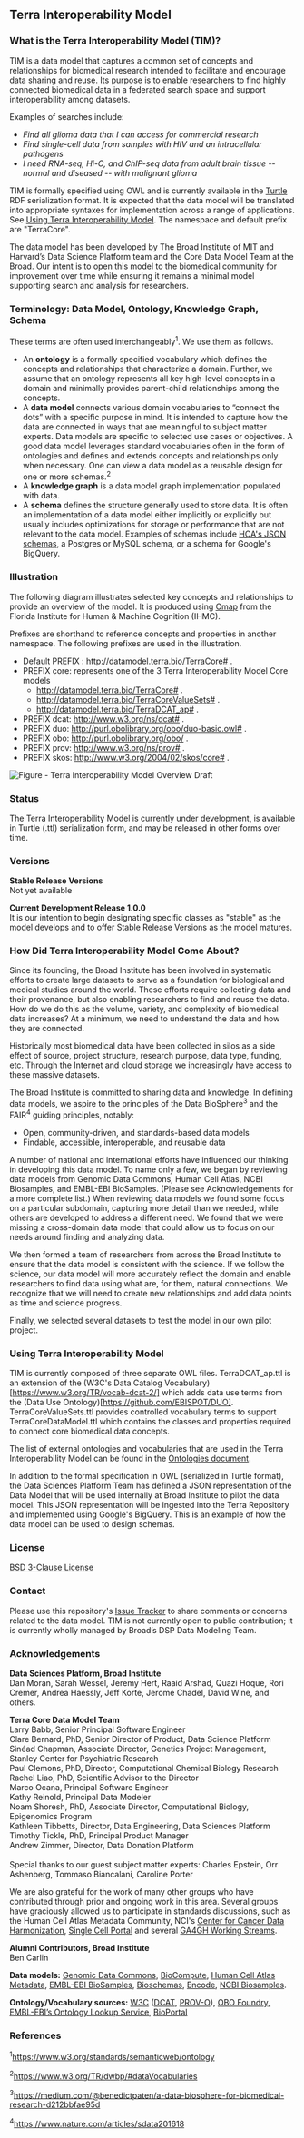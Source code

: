 ## Terra Interoperability Model

### What is the Terra Interoperability Model (TIM)?
TIM is a data model that captures a common set of concepts and relationships for biomedical research intended to facilitate and encourage data sharing and reuse.  Its purpose is to enable researchers to find highly connected biomedical data in a federated search space and support interoperability among datasets.  

Examples of searches include:

* *Find all glioma data that I can access for commercial research*
* *Find single-cell data from samples with HIV and an intracellular pathogens*
* *I need RNA-seq, Hi-C, and ChIP-seq data from adult brain tissue -- normal and diseased -- with malignant glioma*

TIM is formally specified using OWL and is currently available in the [Turtle](https://www.w3.org/TR/turtle/) RDF serialization format.  It is expected that the data model will be translated into appropriate syntaxes for implementation across a range of applications.  See [Using Terra Interoperability Model](#using-Terra-Interoperability-Model).  The namespace and default prefix are "TerraCore".

The data model has been developed by The Broad Institute of MIT and Harvard’s Data Science Platform team and the Core Data Model Team at the Broad.  Our intent is to open this model to the biomedical community for improvement over time while ensuring it remains a minimal model supporting search and analysis for researchers.  

### Terminology: Data Model, Ontology, Knowledge Graph, Schema
These terms are often used interchangeably<sup>1</sup>.  We use them as follows.
* An **ontology** is a formally specified vocabulary which defines the concepts and relationships that characterize a domain.  Further, we assume that an ontology represents all key high-level concepts in a domain and minimally provides parent-child relationships among the concepts.
* A **data model** connects various domain vocabularies to “connect the dots” with a specific purpose in mind.  It is intended to capture how the data are connected in ways that are meaningful to subject matter experts.  Data models are specific to selected use cases or objectives.  A good data model leverages standard vocabularies often in the form of ontologies and defines and extends concepts and relationships only when necessary. One can view a data model as a reusable design for one or more schemas.<sup>2</sup>
* A **knowledge graph** is a data model graph implementation populated with data.
* A **schema** defines the structure generally used to store data. It is often an implementation of a data model either implicitly or explicitly but usually includes optimizations for storage or performance that are not relevant to the data model. Examples of schemas include [HCA's JSON schemas](https://github.com/HumanCellAtlas/metadata-schema/tree/master/json_schema), a  Postgres or MySQL schema, or a schema for Google's BigQuery.  

### Illustration
The following diagram illustrates selected key concepts and relationships to provide an overview of the model.  It is produced using [Cmap](https://cmap.ihmc.us/) from the Florida Institute for Human & Machine Cognition (IHMC).<br>

Prefixes are shorthand to reference concepts and properties in another namespace.  The following prefixes are used in the illustration.

* Default PREFIX : <http://datamodel.terra.bio/TerraCore#> .  
* PREFIX core: represents one of the 3 Terra Interoperability Model Core models
  * <http://datamodel.terra.bio/TerraCore#> .
  * <http://datamodel.terra.bio/TerraCoreValueSets#> .
  * <http://datamodel.terra.bio/TerraDCAT_ap#> .
* PREFIX dcat: <http://www.w3.org/ns/dcat#> .
* PREFIX duo: <http://purl.obolibrary.org/obo/duo-basic.owl#> .<br>
* PREFIX obo: <http://purl.obolibrary.org/obo/> .<br>
* PREFIX prov: <http://www.w3.org/ns/prov#> .<br>
* PREFIX skos: <http://www.w3.org/2004/02/skos/core#> .

![Figure - Terra Interoperability Model Overview Draft](https://github.com/DataBiosphere/terra-interoperability-model/blob/master/documents/Terra%20Interoperability%20Model%20V1.jpg)

### Status
The Terra Interoperability Model is currently under development, is available in Turtle (.ttl) serialization form, and may be released in other forms over time.

### Versions
<b>Stable Release Versions</b><br>
  Not yet available

<b>Current Development Release 1.0.0</b><br>
It is our intention to begin designating specific classes as "stable" as the model develops and to offer Stable Release Versions as the model matures.

### How Did Terra Interoperability Model Come About?

Since its founding, the Broad Institute has been involved in systematic efforts to create large datasets to serve as a foundation for biological and medical studies around the world.  These efforts require collecting data and their provenance, but also enabling researchers to find and reuse the data.  How do we do this as the volume, variety, and complexity of biomedical data increases?  At a minimum, we need to understand the data and how they are connected.  

Historically most biomedical data have been collected in silos as a side effect of source, project structure, research purpose, data type, funding, etc.  Through the Internet and cloud storage we increasingly have access to these massive datasets. 

The Broad Institute is committed to sharing data and knowledge. In defining data models, we aspire to the principles of the Data BioSphere<sup>3</sup> and the FAIR<sup>4</sup> guiding principles, notably:
* Open, community-driven, and standards-based data models
* Findable, accessible, interoperable, and reusable data

A number of national and international efforts have influenced our thinking in developing this data model.  To name only a few, we began by reviewing data models from Genomic Data Commons, Human Cell Atlas, NCBI Biosamples, and EMBL-EBI BioSamples.  (Please see Acknowledgements for a more complete list.)  When reviewing data models we found some focus on a particular subdomain, capturing more detail than we needed, while others are developed to address a different need.  We found that we were missing a cross-domain data model that could allow us to focus on our needs around finding and analyzing data.  

We then formed a team of researchers from across the Broad Institute to ensure that the data model is consistent with the science.  If we follow the science, our data model will more accurately reflect the domain and enable researchers to find data using what are, for them, natural connections.  We recognize that we will need to create new relationships and add data points as time and science progress. 

Finally, we selected several datasets to test the model in our own pilot project.

### Using Terra Interoperability Model
TIM is currently composed of three separate OWL files. TerraDCAT_ap.ttl is an extension of the (W3C's Data Catalog Vocabulary)[https://www.w3.org/TR/vocab-dcat-2/] which adds data use terms from the (Data Use Ontology)[https://github.com/EBISPOT/DUO].  TerraCoreValueSets.ttl provides controlled vocabulary terms to support TerraCoreDataModel.ttl which contains the classes and properties required to connect core biomedical data concepts.

The list of external ontologies and vocabularies that are used in the Terra Interoperability Model can be found in the [Ontologies document](documents/Ontologies.md).

In addition to the formal specification in OWL (serialized in Turtle format), the Data Sciences Platform Team has defined a JSON representation of the Data Model that will be used internally at Broad Institute to pilot the data model.  This JSON representation will be ingested into the Terra Repository and implemented using Google's BigQuery.  This is an example of how the data model can be used to design schemas.  

### License
[BSD 3-Clause License](https://github.com/DataBiosphere/terra-interoperability-model/blob/master/LICENSE)

### Contact
Please use this repository's [Issue Tracker](https://github.com/broadinstitute/dsp-data-models/issues "Issue Tracker") to share comments or concerns related to the data model.  TIM is not currently open to public contribution; it is currently wholly managed by Broad’s DSP Data Modeling Team.

### Acknowledgements
**Data Sciences Platform, Broad Institute**  
Dan Moran, Sarah Wessel, Jeremy Hert, Raaid Arshad, Quazi Hoque, Rori Cremer, Andrea Haessly, Jeff Korte, Jerome Chadel, David Wine, and others.

**Terra Core Data Model Team**  
Larry Babb, Senior Principal Software Engineer  
Clare Bernard, PhD, Senior Director of Product, Data Science Platform  
Sinéad Chapman, Associate Director, Genetics Project Management, Stanley Center for Psychiatric Research  
Paul Clemons, PhD, Director, Computational Chemical Biology Research   
Rachel Liao, PhD, Scientific Advisor to the Director   
Marco Ocana, Principal Software Engineer   
Kathy Reinold, Principal Data Modeler  
Noam Shoresh, PhD, Associate Director, Computational Biology, Epigenomics Program    
Kathleen Tibbetts, Director, Data Engineering, Data Sciences Platform  
Timothy Tickle, PhD, Principal Product Manager  
Andrew Zimmer, Director, Data Donation Platform<br><br>
Special thanks to our guest subject matter experts: Charles Epstein, Orr Ashenberg, Tommaso Biancalani, Caroline Porter

We are also grateful for the work of many other groups who have contributed through prior and ongoing work in this area.  Several groups have graciously allowed us to participate in standards discussions, such as the Human Cell Atlas Metadata Community, NCI's [Center for Cancer Data Harmonization](https://datascience.cancer.gov/data-commons/center-cancer-data-harmonization-ccdh), [Single Cell Portal](https://portals.broadinstitute.org/single_cell "Single Cell Portal") and several [GA4GH Working Streams](https://www.ga4gh.org/how-we-work/workstreams "GA4GH Working Streams").

**Alumni Contributors, Broad Institute**<br>
Ben Carlin

**Data models:** [Genomic Data Commons](https://gdc.cancer.gov/developers/gdc-data-model/gdc-data-model-components "Genomic Data Commons"), [BioCompute](https://github.com/biocompute-objects/BCO_Specification "BioCompute"), [Human Cell Atlas Metadata](https://data.humancellatlas.org/metadata "Human Cell Atlas Metadata"), [EMBL-EBI BioSamples](https://www.ebi.ac.uk/biosamples/docs/references/sampletab "EMBL-EBI BioSamples"), [Bioschemas](https://bioschemas.org/specifications/ "Bioschemas"), [Encode](https://www.encodeproject.org/profiles/ "Encode"), [NCBI Biosamples](https://submit.ncbi.nlm.nih.gov/biosample/template/?package=Human.1.0&action=definition "NCBI Biosamples").

**Ontology/Vocabulary sources:** [W3C](https://www.w3.org/ "W3C") ([DCAT](https://w3c.github.io/dxwg/dcat/ "DCAT"), [PROV-O](https://www.w3.org/TR/prov-o/ "PROV-O")), [OBO Foundry,](http://obofoundry.org/ "OBO Foundry,") [EMBL-EBI’s Ontology Lookup Service](https://bioportal.bioontology.org/ontologies "EMBL-EBI’s Ontology Lookup Service"), [BioPortal](https://bioportal.bioontology.org/ontologies "BioPortal")

### References

<sup>1</sup>https://www.w3.org/standards/semanticweb/ontology 

<sup>2</sup>https://www.w3.org/TR/dwbp/#dataVocabularies

<sup>3</sup>https://medium.com/@benedictpaten/a-data-biosphere-for-biomedical-research-d212bbfae95d

<sup>4</sup>https://www.nature.com/articles/sdata201618
